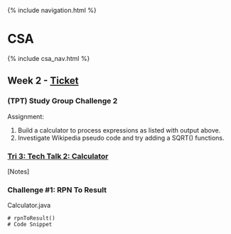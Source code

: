 {% include navigation.html %}

# CSA

{% include csa_nav.html %}

## Week 2 - [Ticket](https://github.com/Archkitten/CS-AP-2/issues/5)

### (TPT) Study Group Challenge 2

Assignment:
1. Build a calculator to process expressions as listed with output above.
2. Investigate Wikipedia pseudo code and try adding a SQRT() functions.

### [Tri 3: Tech Talk 2: Calculator](https://github.com/nighthawkcoders/nighthawk_csa/wiki/Tri-3:-Tech-Talk-2:-Calculator)

[Notes]

### Challenge #1: RPN To Result
Calculator.java
```
# rpnToResult()
# Code Snippet
```
